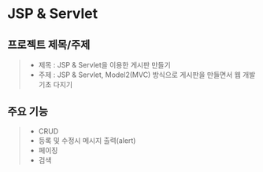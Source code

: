 # JSP & Servlet

## 프로젝트 제목/주제
> - 제목 : JSP & Servlet을 이용한 게시판 만들기
> - 주제 : JSP & Servlet, Model2(MVC) 방식으로 게시판을 만들면서 웹 개발 기초 다지기

## 주요 기능
> - CRUD
> - 등록 및 수정시 메시지 출력(alert)
> - 페이징
> - 검색
